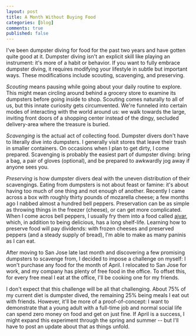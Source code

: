 ```yaml
---
layout: post
title: A Month Without Buying Food
categories: [blog]
comments: true
published: false
---
```


I've been dumpster diving for food for the past two years and have gotten quite good at it. Dumpster diving isn't an explicit skill like playing an instrument: it's more of a habit or behavior. If you want to fully embrace dumpster diving, it requires modifying your lifestyle in subtle but important ways. These modifications include scouting, scavenging, and preserving.

*Scouting* means pausing while going about your daily routine to explore. This might mean circling around behind a grocery store to examine its dumpsters before going inside to shop. Scouting comes naturally to all of us, but this innate curiosity gets circumvented. We're funneled into certain modes of interacting with the world around us: we walk towards the large, inviting front doors of a shopping center instead of the dingy, secluded delivery-area where the treasure is buried.

*Scavenging* is the actual act of collecting food. Dumpster divers don't have to literally dive into dumpsters. I generally visit stores that leave their trash in smaller containers. On occasions when I plan to get dirty, I come prepared. Scavenging is probably the easiest part of dumpster diving: bring a bag, a pair of gloves (optional), and be prepared to awkwardly jog away if anyone sees you.

*Preserving* is how dumpster divers deal with the uneven distribution of their scavengings. Eating from dumpsters is not about feast or famine: it's about having too much of one thing and not enough of another. Recently I came across a box with roughly thirty pounds of mozarella cheese; a few months ago I nabbed almost a hundred bell peppers. Preservation can be as simple as throwing things in the freezer (cheese), or can get more complicated. When I come acros bell peppers, I usually fry them into a food called [ajvar](https://en.wikipedia.org/wiki/Ajvar), which, in addition to being delicious, has a long shelf-life. Learning how to preserve food will pay dividends: with frozen cheeses and preserved peppers (and a steady supply of bread), I'm able to make as many paninis as I can eat.

After moving to San Jose late last month and discovering a few promising dumpsters to scavenge from, I decided to impose a challenge on myself: I won't purchase any food for the month of April. I relocated to San Jose for work, and my company has plenty of free food in the office. To offset this, for every free meal I eat at the office, I'll be cooking one for my friends.

I don't expect that this challenge will be all that challenging. About 75% of my current diet is dumpster dived, the remaining 25% being meals I eat out with friends. However, it'll be more of a proof-of-concept: I want to demonstrate that a young adult with a full-time job and normal social life can spend zero money on food and get on just fine. If April is a success, I might expand this experiment through the spring and summer -- but I'll have to post an update about that as things unfold.
